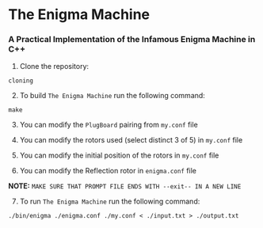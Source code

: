 # The Enigma Machine

### A Practical Implementation of the Infamous Enigma Machine in C++

1. Clone the repository:

```
cloning
```

2. To build `The Enigma Machine` run the following command:

```
make
```

3. You can modify the `PlugBoard` pairing from `my.conf` file

4. You can modify the rotors used (select distinct 3 of 5) in `my.conf` file

5. You can modify the initial position of the rotors in `my.conf` file

6. You can modify the Reflection rotor in `enigma.conf` file

**NOTE:** `MAKE SURE THAT PROMPT FILE ENDS WITH --exit-- IN A NEW LINE`

7. To run `The Enigma Machine` run the following command:

```
./bin/enigma ./enigma.conf ./my.conf < ./input.txt > ./output.txt
```
